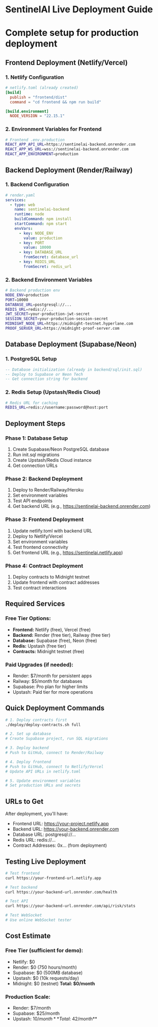 # SentinelAI Live Deployment Guide
# Complete setup for production deployment

## Frontend Deployment (Netlify/Vercel)

### 1. Netlify Configuration
```toml
# netlify.toml (already created)
[build]
  publish = "frontend/dist"
  command = "cd frontend && npm run build"

[build.environment]
  NODE_VERSION = "22.15.1"
```

### 2. Environment Variables for Frontend
```bash
# Frontend .env.production
REACT_APP_API_URL=https://sentinelai-backend.onrender.com
REACT_APP_WS_URL=wss://sentinelai-backend.onrender.com
REACT_APP_ENVIRONMENT=production
```

## Backend Deployment (Render/Railway)

### 1. Backend Configuration
```yaml
# render.yaml
services:
  - type: web
    name: sentinelai-backend
    runtime: node
    buildCommand: npm install
    startCommand: npm start
    envVars:
      - key: NODE_ENV
        value: production
      - key: PORT
        value: 10000
      - key: DATABASE_URL
        fromSecret: database_url
      - key: REDIS_URL
        fromSecret: redis_url
```

### 2. Backend Environment Variables
```bash
# Backend production env
NODE_ENV=production
PORT=10000
DATABASE_URL=postgresql://...
REDIS_URL=redis://...
JWT_SECRET=your-production-jwt-secret
SESSION_SECRET=your-production-session-secret
MIDNIGHT_NODE_URL=https://midnight-testnet.hyperlane.com
PROOF_SERVER_URL=https://midnight-proof-server.com
```

## Database Deployment (Supabase/Neon)

### 1. PostgreSQL Setup
```sql
-- Database initialization (already in backend/sql/init.sql)
-- Deploy to Supabase or Neon Tech
-- Get connection string for backend
```

### 2. Redis Setup (Upstash/Redis Cloud)
```bash
# Redis URL for caching
REDIS_URL=redis://username:password@host:port
```

## Deployment Steps

### Phase 1: Database Setup
1. Create Supabase/Neon PostgreSQL database
2. Run init.sql migrations
3. Create Upstash/Redis Cloud instance
4. Get connection URLs

### Phase 2: Backend Deployment
1. Deploy to Render/Railway/Heroku
2. Set environment variables
3. Test API endpoints
4. Get backend URL (e.g., https://sentinelai-backend.onrender.com)

### Phase 3: Frontend Deployment
1. Update netlify.toml with backend URL
2. Deploy to Netlify/Vercel
3. Set environment variables
4. Test frontend connectivity
5. Get frontend URL (e.g., https://sentinelai.netlify.app)

### Phase 4: Contract Deployment
1. Deploy contracts to Midnight testnet
2. Update frontend with contract addresses
3. Test contract interactions

## Required Services

### Free Tier Options:
- **Frontend:** Netlify (free), Vercel (free)
- **Backend:** Render (free tier), Railway (free tier)
- **Database:** Supabase (free), Neon (free)
- **Redis:** Upstash (free tier)
- **Contracts:** Midnight testnet (free)

### Paid Upgrades (if needed):
- Render: $7/month for persistent apps
- Railway: $5/month for databases
- Supabase: Pro plan for higher limits
- Upstash: Paid tier for more operations

## Quick Deployment Commands

```bash
# 1. Deploy contracts first
./deploy/deploy-contracts.sh full

# 2. Set up database
# Create Supabase project, run SQL migrations

# 3. Deploy backend
# Push to GitHub, connect to Render/Railway

# 4. Deploy frontend
# Push to GitHub, connect to Netlify/Vercel
# Update API URLs in netlify.toml

# 5. Update environment variables
# Set production URLs and secrets
```

## URLs to Get

After deployment, you'll have:
- Frontend URL: https://your-project.netlify.app
- Backend URL: https://your-backend.onrender.com
- Database URL: postgresql://...
- Redis URL: redis://...
- Contract Addresses: 0x... (from deployment)

## Testing Live Deployment

```bash
# Test frontend
curl https://your-frontend-url.netlify.app

# Test backend
curl https://your-backend-url.onrender.com/health

# Test API
curl https://your-backend-url.onrender.com/api/risk/stats

# Test WebSocket
# Use online WebSocket tester
```

## Cost Estimate

### Free Tier (sufficient for demo):
- Netlify: $0
- Render: $0 (750 hours/month)
- Supabase: $0 (500MB database)
- Upstash: $0 (10k requests/day)
- Midnight: $0 (testnet)
**Total: $0/month**

### Production Scale:
- Render: $7/month
- Supabase: $25/month
- Upstash: $10/month
**Total: ~$42/month**
